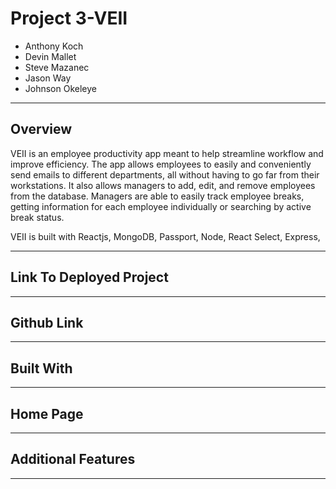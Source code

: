 # Project 3-VEII


- Anthony Koch
- Devin Mallet 
- Steve Mazanec 
- Jason Way 
- Johnson Okeleye
___________________________________________________________________________________________________________________________________________
## Overview

VEII is an employee productivity app meant to help streamline workflow and improve efficiency. The app allows employees to easily and conveniently send emails to different departments, all without having to go far from their workstations. It also allows managers to add, edit, and remove employees from the database. Managers are able to easily track employee breaks, getting information for each employee individually or searching by active break status. 

VEII is built with Reactjs, MongoDB, Passport, Node, React Select, Express,
___________________________________________________________________________________________________________________________________________
## Link To Deployed Project 

___________________________________________________________________________________________________________________________________________
## Github Link 

_________________________________________________________________________________________________________________________________________

## Built With 

_________________________________________________________________________________________________________________________________________
## Home Page 

___________________________________________________________________________________________________________________________________________
## Additional Features

___________________________________________________________________________________________________________________________________________
